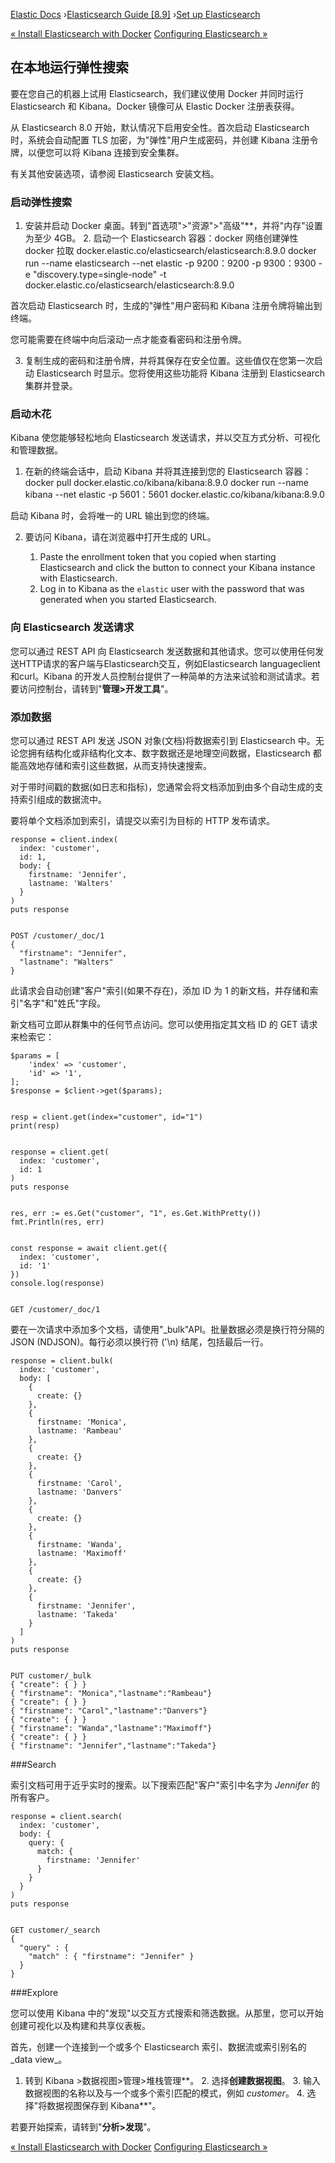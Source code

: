 

[Elastic Docs](/guide/) ›[Elasticsearch Guide [8.9]](index.md) ›[Set up
Elasticsearch](setup.md)

[« Install Elasticsearch with Docker](docker.md) [Configuring Elasticsearch
»](settings.md)

## 在本地运行弹性搜索

要在您自己的机器上试用 Elasticsearch，我们建议使用 Docker 并同时运行 Elasticsearch 和 Kibana。Docker 镜像可从 Elastic Docker 注册表获得。

从 Elasticsearch 8.0 开始，默认情况下启用安全性。首次启动 Elasticsearch 时，系统会自动配置 TLS 加密，为"弹性"用户生成密码，并创建 Kibana 注册令牌，以便您可以将 Kibana 连接到安全集群。

有关其他安装选项，请参阅 Elasticsearch 安装文档。

### 启动弹性搜索

1. 安装并启动 Docker 桌面。转到"首选项">"资源">"高级"**，并将"内存"设置为至少 4GB。  2. 启动一个 Elasticsearch 容器：docker 网络创建弹性 docker 拉取 docker.elastic.co/elasticsearch/elasticsearch:8.9.0 docker run --name elasticsearch --net elastic -p 9200：9200 -p 9300：9300 -e "discovery.type=single-node" -t docker.elastic.co/elasticsearch/elasticsearch:8.9.0

首次启动 Elasticsearch 时，生成的"弹性"用户密码和 Kibana 注册令牌将输出到终端。

您可能需要在终端中向后滚动一点才能查看密码和注册令牌。

3. 复制生成的密码和注册令牌，并将其保存在安全位置。这些值仅在您第一次启动 Elasticsearch 时显示。您将使用这些功能将 Kibana 注册到 Elasticsearch 集群并登录。

### 启动木花

Kibana 使您能够轻松地向 Elasticsearch 发送请求，并以交互方式分析、可视化和管理数据。

1. 在新的终端会话中，启动 Kibana 并将其连接到您的 Elasticsearch 容器： docker pull docker.elastic.co/kibana/kibana:8.9.0 docker run --name kibana --net elastic -p 5601：5601 docker.elastic.co/kibana/kibana:8.9.0

启动 Kibana 时，会将唯一的 URL 输出到您的终端。

2. 要访问 Kibana，请在浏览器中打开生成的 URL。

    1. Paste the enrollment token that you copied when starting Elasticsearch and click the button to connect your Kibana instance with Elasticsearch. 
    2. Log in to Kibana as the `elastic` user with the password that was generated when you started Elasticsearch. 

### 向 Elasticsearch 发送请求

您可以通过 REST API 向 Elasticsearch 发送数据和其他请求。您可以使用任何发送HTTP请求的客户端与Elasticsearch交互，例如Elasticsearch languageclient和curl。Kibana 的开发人员控制台提供了一种简单的方法来试验和测试请求。若要访问控制台，请转到"**管理>开发工具**"。

### 添加数据

您可以通过 REST API 发送 JSON 对象(文档)将数据索引到 Elasticsearch 中。无论您拥有结构化或非结构化文本、数字数据还是地理空间数据，Elasticsearch 都能高效地存储和索引这些数据，从而支持快速搜索。

对于带时间戳的数据(如日志和指标)，您通常会将文档添加到由多个自动生成的支持索引组成的数据流中。

要将单个文档添加到索引，请提交以索引为目标的 HTTP 发布请求。

    
    
    response = client.index(
      index: 'customer',
      id: 1,
      body: {
        firstname: 'Jennifer',
        lastname: 'Walters'
      }
    )
    puts response
    
    
    POST /customer/_doc/1
    {
      "firstname": "Jennifer",
      "lastname": "Walters"
    }

此请求会自动创建"客户"索引(如果不存在)，添加 ID 为 1 的新文档，并存储和索引"名字"和"姓氏"字段。

新文档可立即从群集中的任何节点访问。您可以使用指定其文档 ID 的 GET 请求来检索它：

    
    
    $params = [
        'index' => 'customer',
        'id' => '1',
    ];
    $response = $client->get($params);
    
    
    resp = client.get(index="customer", id="1")
    print(resp)
    
    
    response = client.get(
      index: 'customer',
      id: 1
    )
    puts response
    
    
    res, err := es.Get("customer", "1", es.Get.WithPretty())
    fmt.Println(res, err)
    
    
    const response = await client.get({
      index: 'customer',
      id: '1'
    })
    console.log(response)
    
    
    GET /customer/_doc/1

要在一次请求中添加多个文档，请使用"_bulk"API。批量数据必须是换行符分隔的 JSON (NDJSON)。每行必须以换行符 ('\n) 结尾，包括最后一行。

    
    
    response = client.bulk(
      index: 'customer',
      body: [
        {
          create: {}
        },
        {
          firstname: 'Monica',
          lastname: 'Rambeau'
        },
        {
          create: {}
        },
        {
          firstname: 'Carol',
          lastname: 'Danvers'
        },
        {
          create: {}
        },
        {
          firstname: 'Wanda',
          lastname: 'Maximoff'
        },
        {
          create: {}
        },
        {
          firstname: 'Jennifer',
          lastname: 'Takeda'
        }
      ]
    )
    puts response
    
    
    PUT customer/_bulk
    { "create": { } }
    { "firstname": "Monica","lastname":"Rambeau"}
    { "create": { } }
    { "firstname": "Carol","lastname":"Danvers"}
    { "create": { } }
    { "firstname": "Wanda","lastname":"Maximoff"}
    { "create": { } }
    { "firstname": "Jennifer","lastname":"Takeda"}

###Search

索引文档可用于近乎实时的搜索。以下搜索匹配"客户"索引中名字为 _Jennifer_ 的所有客户。

    
    
    response = client.search(
      index: 'customer',
      body: {
        query: {
          match: {
            firstname: 'Jennifer'
          }
        }
      }
    )
    puts response
    
    
    GET customer/_search
    {
      "query" : {
        "match" : { "firstname": "Jennifer" }
      }
    }

###Explore

您可以使用 Kibana 中的"发现"以交互方式搜索和筛选数据。从那里，您可以开始创建可视化以及构建和共享仪表板。

首先，创建一个连接到一个或多个 Elasticsearch 索引、数据流或索引别名的_data view_。

1. 转到 Kibana >数据视图>管理>堆栈管理**。  2. 选择**创建数据视图**。  3. 输入数据视图的名称以及与一个或多个索引匹配的模式，例如 _customer_。  4. 选择"将数据视图保存到 Kibana**"。

若要开始探索，请转到"**分析>发现**"。

[« Install Elasticsearch with Docker](docker.md) [Configuring Elasticsearch
»](settings.md)

